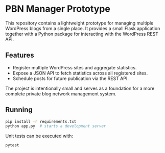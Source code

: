 # PBN Manager Prototype

This repository contains a lightweight prototype for managing multiple
WordPress blogs from a single place.  It provides a small Flask
application together with a Python package for interacting with the
WordPress REST API.

## Features

- Register multiple WordPress sites and aggregate statistics.
- Expose a JSON API to fetch statistics across all registered sites.
- Schedule posts for future publication via the REST API.

The project is intentionally small and serves as a foundation for a more
complete private blog network management system.

## Running

```bash
pip install -r requirements.txt
python app.py  # starts a development server
```

Unit tests can be executed with:

```bash
pytest
```
